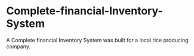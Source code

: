 # Complete-financial-Inventory-System
A Complete financial Inventory System was built for a local rice producing company.
